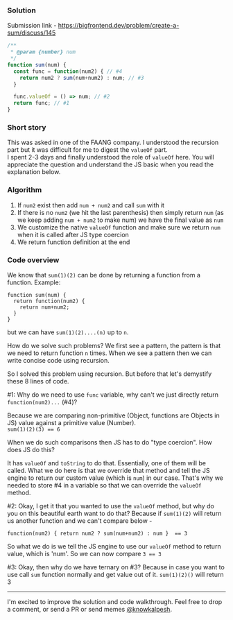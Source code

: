 ### Solution

Submission link - https://bigfrontend.dev/problem/create-a-sum/discuss/145

```js
/**
 * @param {number} num
 */
function sum(num) {
  const func = function(num2) { // #4
    return num2 ? sum(num+num2) : num; // #3
  }

  func.valueOf = () => num; // #2
  return func; // #1
}
```

### Short story
This was asked in one of the FAANG company. I understood the recursion part but it was difficult for me to digest the `valueOf` part. </br>
I spent 2-3 days and finally understood the role of `valueOf` here. You will appreciate the question and understand the JS basic when you read the explanation below. 


### Algorithm
1. If `num2` exist then add `num + num2` and call `sum` with it
1. If there is no `num2` (we hit the last parenthesis) then simply return `num` (as we keep adding `num + num2` to make num) we have the final value as `num`
1. We customize the native `valueOf` function and make sure we return `num` when it is called after JS type coercion
1. We return function definition at the end


### Code overview

We know that `sum(1)(2)` can be done by returning a function from a function. Example:
```
function sum(num) {
  return function(num2) {
    return num+num2;
  }
}
```

but we can have `sum(1)(2)....(n)` up to `n`.

How do we solve such problems? We first see a pattern, the pattern is that we need to return function `n` times.
When we see a pattern then we can write concise code using recursion. <br />

So I solved this problem using recursion. But before that let's demystify these 8 lines of code. <br />

#1: Why do we need to use `func` variable, why can't we just directly return `function(num2)...` (#4)? <br />

Because we are comparing non-primitive (Object, functions are Objects in JS) value against a primitive value (Number). <br />
`sum(1)(2)(3) == 6`

When we do such comparisons then JS has to do "type coercion". How does JS do this?

It has `valueOf` and `toString` to do that. Essentially, one of them will be called. 
What we do here is that we override that method and tell the JS engine to return our custom value (which is `num`) in our case.
That's why we needed to store #4 in a variable so that we can override the `valueOf` method.

#2: Okay, I get it that you wanted to use the `valueOf` method, but why do you on this beautiful earth want to do that? 
Because if `sum(1)(2)` will return us another function and we can't compare below -

`function(num2) { return num2 ? sum(num+num2) : num }  == 3`

So what we do is we tell the JS engine to use our `valueOf` method to return value, which is 'num'.
So we can now compare `3 == 3`

#3: Okay, then why do we have ternary on #3?
Because in case you want to use call `sum` function normally and get value out of it.
`sum(1)(2)()` will return 3

---

I'm excited to improve the solution and code walkthrough. Feel free to drop a comment, or send a PR or send memes [@knowkalpesh](https://twitter.com/knowkalpesh).
